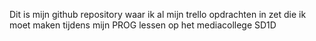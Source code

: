 Dit is mijn github repository waar ik al mijn trello opdrachten in zet die ik moet maken tijdens mijn PROG lessen op het mediacollege SD1D
